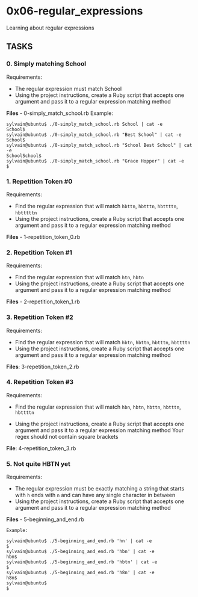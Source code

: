# 0x06-regular_expressions

Learning about regular expressions

## TASKS

### 0. Simply matching School


Requirements:

* The regular expression must match School
* Using the project instructions, create a Ruby script that accepts one argument and pass it to a regular expression matching method

**Files** - 0-simply_match_school.rb
Example:
```
sylvain@ubuntu$ ./0-simply_match_school.rb School | cat -e
School$
sylvain@ubuntu$ ./0-simply_match_school.rb "Best School" | cat -e
School$
sylvain@ubuntu$ ./0-simply_match_school.rb "School Best School" | cat -e
SchoolSchool$
sylvain@ubuntu$ ./0-simply_match_school.rb "Grace Hopper" | cat -e
$
```



### 1. Repetition Token #0

Requirements:

* Find the regular expression that will match `hbttn`, `hbtttn`, `hbttttn`, `hbtttttn`
* Using the project instructions, create a Ruby script that accepts one argument and pass it to a regular expression matching method


**Files** - 1-repetition_token_0.rb


### 2. Repetition Token #1

Requirements:

* Find the regular expression that will match `htn`, `hbtn`
* Using the project instructions, create a Ruby script that accepts one argument and pass it to a regular expression matching method


**Files** - 2-repetition_token_1.rb


### 3. Repetition Token #2

Requirements:

* Find the regular expression that will match `hbtn`, `hbttn`, `hbtttn`, `hbttttn`
* Using the project instructions, create a Ruby script that accepts one argument and pass it to a regular expression matching method

**Files**: 3-repetition_token_2.rb


### 4. Repetition Token #3

Requirements:

* Find the regular expression that will match `hbn`, `hbtn`, `hbttn`, `hbtttn`, `hbttttn`

* Using the project instructions, create a Ruby script that accepts one argument and pass it to a regular expression matching method
Your regex should not contain square brackets

**File**: 4-repetition_token_3.rb


### 5. Not quite HBTN yet

Requirements:

* The regular expression must be exactly matching a string that starts with `h` ends with `n` and can have any single character in between
* Using the project instructions, create a Ruby script that accepts one argument and pass it to a regular expression matching method

**Files** - 5-beginning_and_end.rb


```
Example:

sylvain@ubuntu$ ./5-beginning_and_end.rb 'hn' | cat -e
$
sylvain@ubuntu$ ./5-beginning_and_end.rb 'hbn' | cat -e
hbn$
sylvain@ubuntu$ ./5-beginning_and_end.rb 'hbtn' | cat -e
$
sylvain@ubuntu$ ./5-beginning_and_end.rb 'h8n' | cat -e
h8n$
sylvain@ubuntu$
$
```
